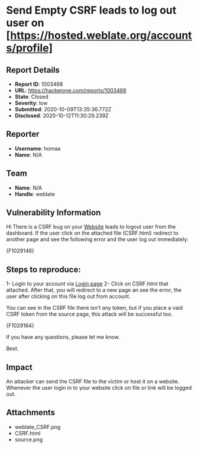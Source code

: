 # Send Empty CSRF leads to log out user on [https://hosted.weblate.org/accounts/profile]

## Report Details
- **Report ID**: 1003468
- **URL**: https://hackerone.com/reports/1003468
- **State**: Closed
- **Severity**: low
- **Submitted**: 2020-10-09T13:35:36.772Z
- **Disclosed**: 2020-10-12T11:30:29.239Z

## Reporter
- **Username**: homaa
- **Name**: N/A

## Team
- **Name**: N/A
- **Handle**: weblate

## Vulnerability Information
Hi 
There is a CSRF bug on your [Website](https://hosted.weblate.org/) leads to logout user from the dashboard.
If the user click on the attached file (CSRF.html) redirect to another page and see the following error and the user log out immediately:

{F1029146}

## Steps to reproduce:
1- Login to your account via [Login page](https://hosted.weblate.org/accounts/login/)
2- Click on CSRF.html that attached. 
After that, you will redirect to a new page an see the error, the user after clicking on this file log out from account.

You can see in the CSRF file there isn't any token, but if you place a vaid CSRF token from the source page, this attack will be successful too.

{F1029164}

If you have any questions, please let me know.

Best.

## Impact

An attacker can send the CSRF file to the victim or host it on a website. Whenever the user login in to your website click on file or link will be logged out.

## Attachments
- weblate_CSRF.png
- CSRF.html
- source.png
